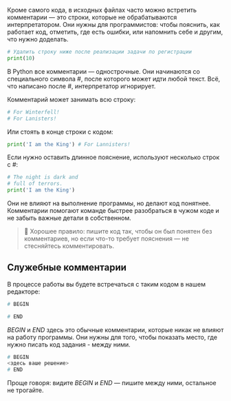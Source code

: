 Кроме самого кода, в исходных файлах часто можно встретить комментарии — это строки, которые не обрабатываются интерпретатором. Они нужны для программистов: чтобы пояснить, как работает код, отметить, где есть ошибки, или напомнить себе и другим, что нужно доделать.

```python
# Удалить строку ниже после реализации задачи по регистрации
print(10)
```

В Python все комментарии — однострочные. Они начинаются со специального символа #, после которого может идти любой текст. Всё, что написано после #, интерпретатор игнорирует.

Комментарий может занимать всю строку:

```python
# For Winterfell!
# For Lanisters!
```

Или стоять в конце строки с кодом:

```python
print('I am the King') # For Lannisters!
```

Если нужно оставить длинное пояснение, используют несколько строк с #:

```python
# The night is dark and
# full of terrors.
print('I am the King')
```

Они не влияют на выполнение программы, но делают код понятнее. Комментарии помогают команде быстрее разобраться в чужом коде и не забыть важные детали в собственном.

> 📌 Хорошее правило: пишите код так, чтобы он был понятен без комментариев, но если что-то требует пояснения — не стесняйтесь комментировать.

## Служебные комментарии

В процессе работы вы будете встречаться с таким кодом в нашем редакторе:

```python
# BEGIN

# END
```

*BEGIN* и *END* здесь это обычные комментарии, которые никак не влияют на работу программы. Они нужны для того, чтобы показать место, где нужно писать код задания - между ними.

```python
# BEGIN
<здесь ваше решение>
# END
```

Проще говоря: видите *BEGIN* и *END* — пишите между ними, остальное не трогайте.
